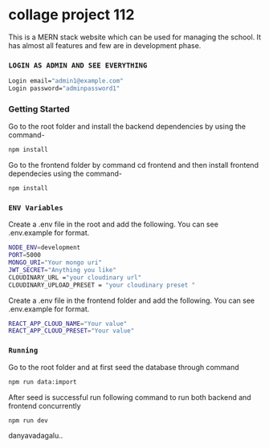 # collage project 112

This is a MERN stack website which can be used for managing the school. It has almost all features and few are in development phase.



### `LOGIN AS ADMIN AND SEE EVERYTHING`

```bash
Login email="admin1@example.com"
Login password="adminpassword1"
```


### Getting Started

Go to the root folder and install the backend dependencies by using the command-

```bash
npm install
```

Go to the frontend folder by command cd frontend and then install frontend dependecies using the command-

```bash
npm install
```

### `ENV Variables`

Create a .env file in the root and add the following. You can see .env.example for format.

```bash
NODE_ENV=development
PORT=5000
MONGO_URI="Your mongo uri"
JWT_SECRET="Anything you like"
CLOUDINARY_URL ="your cloudinary url"
CLOUDINARY_UPLOAD_PRESET = "your cloudinary preset "
```
Create a .env file in the frontend folder and add the following. You can see .env.example for format.

```bash
REACT_APP_CLOUD_NAME="Your value"
REACT_APP_CLOUD_PRESET="Your value"
```
### `Running`

Go to the root folder and at first seed the database through command

```bash
npm run data:import
```

After seed is successful run following command to run both backend and frontend concurrently

```bash
npm run dev
```


danyavadagalu..



